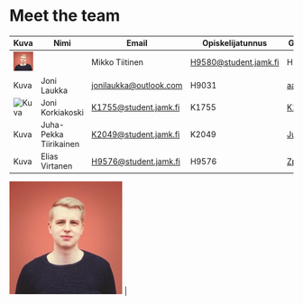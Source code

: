 # Meet the team

Kuva | Nimi | Email | Opiskelijatunnus | GitHub | LinkedIn
------------ | ------------- | ------------- | ------------- | ------------- | -------------
<img src ="https://raw.githubusercontent.com/aitiocase/aitiocase.github.io/master/kuvat/omakuvaMikko.jpg" width="200px"> | | Mikko Tiitinen | H9580@student.jamk.fi | H9580 | [Miggooo](https://github.com/Miggooo) | [Mikko Tiitinen](https://www.linkedin.com/in/mikkotiitinen/)
Kuva | Joni Laukka | jonilaukka@outlook.com | H9031 | [aamoJL](https://github.com/aamoJL) | [Joni Laukka](https://www.linkedin.com/in/jonilaukka)
![Kuva](https://avatars3.githubusercontent.com/u/16683289?v=4) | Joni Korkiakoski | K1755@student.jamk.fi | K1755 | [K1755](https://github.com/K1755) | -
Kuva | Juha-Pekka Tiirikainen | K2049@student.jamk.fi | K2049 | [JuuPee](https://github.com/JuuPee) | -
Kuva | Elias Virtanen | H9576@student.jamk.fi | H9576 | [Zpiralh](https://github.com/Zpiralh) | -

<img src ="https://raw.githubusercontent.com/aitiocase/aitiocase.github.io/master/kuvat/omakuvaMikko.jpg" width="200px"> |
